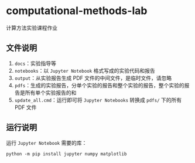 # computational-methods-lab
计算方法实验课程作业

## 文件说明

1. `docs`：实验指导等
2. `notebooks`：以 `Jupyter Notebook` 格式写成的实验代码和报告
3. `output`：从实验报告生成 PDF 文件的中间文件，是临时文件，请忽略
4. `pdfs`：生成的实验报告，分单个实验的报告和整个实验的报告，整个实验的报告是所有单个实验报告的和
5. `update_all.cmd`：运行即可将 `Jupyter Notebooks` 转换成 `pdfs/` 下的所有 PDF 文件

## 运行说明

运行 `Jupyter Notebook` 需要的库：

`python -m pip install jupyter numpy matplotlib`

